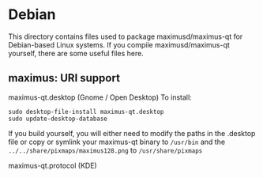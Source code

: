 
Debian
====================
This directory contains files used to package maximusd/maximus-qt
for Debian-based Linux systems. If you compile maximusd/maximus-qt yourself, there are some useful files here.

## maximus: URI support ##


maximus-qt.desktop  (Gnome / Open Desktop)
To install:

	sudo desktop-file-install maximus-qt.desktop
	sudo update-desktop-database

If you build yourself, you will either need to modify the paths in
the .desktop file or copy or symlink your maximus-qt binary to `/usr/bin`
and the `../../share/pixmaps/maximus128.png` to `/usr/share/pixmaps`

maximus-qt.protocol (KDE)

